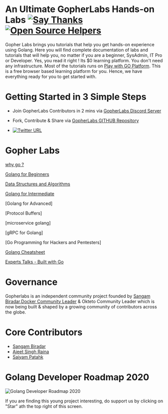 # An Ultimate GopherLabs Hands-on Labs [![Say Thanks](https://img.shields.io/badge/SayThanks.io-%E2%98%BC-1EAEDB.svg)](https://saythanks.io/to/collabnix) [![Open Source Helpers](https://www.codetriage.com/collabnix/gopherlabs/badges/users.svg)](https://www.codetriage.com/collabnix/gopherlabs)





Gopher Labs brings you tutorials that help you get hands-on experience using Golang. Here you will find complete documentation of labs and tutorials that will help you, no matter if you are a beginner, SysAdmin, IT Pro or Developer.
Yes, you read it right ! Its $0 learning platform. You don't need any infrastructure. Most of the tutorials runs on [Play with GO Platform](
https://play.golang.org). This is a free browser based learning platform for you. Hence, we have everything ready for you to get started with.


#  Getting Started in 3 Simple Steps

- Join GopherLabs Contributors in 2 mins via [GopherLabs Discord Server](https://discord.gg/S3GtFvT)

- Fork, Contribute & Share via [GopherLabs GITHUB Repository](https://github.com/collabnix/gopherlabs)

-  [![Twitter URL](https://img.shields.io/twitter/url/https/twitter.com/fold_left.svg?style=social&label=Follow%20%40BiradarSangam)](https://twitter.com/BiradarSangam)





# Gopher Labs

[why go ?](https://www.slideshare.net/sangambiradar370/welcome-to-gopherlabs-why-go-golang)

[Golang for Beginners](./Beginners/readme.md) 

[Data Structures and Algorithms](./Data_Structures_Go/README.md) 

[Golang for Intermediate](./Intermediate/readme.md)  

[Golang for Advanced] 

[Protocol Buffers] 

[microservice golang] 

[gRPC for Golang]

[Go Programming for Hackers and Pentesters]

[Golang Cheatsheet](./Golang_Cheatsheet.md)  

[Experts Talks - Built with Go](./BuiltwithGo/redme.md) 


# Governance

Gopherlabs is an independent community project founded by [Sangam Biradar](https://github.com/sangam14),[Docker Community Leader](https://twitter.com/BiradarSangam) & Okteto Community Leader which is now being built & shaped by a growing community of contributors across the globe.

# Core Contributors

- [Sangam Biradar](https://github.com/sangam14)
- [Ajeet Singh Raina](https://github.com/ajeetraina)
- [Saiyam Patahk](https://github.com/saiyam1814)



# Golang Developer Roadmap 2020

 ![Golang Developer Roadmap 2020](https://raw.githubusercontent.com/collabnix/gopherlabs/master/img/golang-developer-roadmap.png)
 


If you are finding this young project interesting, do support us by clicking on "Star" ath the top right of this screen.




